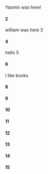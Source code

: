 Yasmin was here!
#### 2
william was here 3
#### 4
hello 5
#### 6
I like books 
#### 8
#### 9
#### 10
#### 11
#### 12
#### 13
#### 14
#### 15
